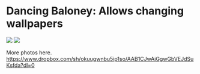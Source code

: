 # Dancing Baloney: Allows changing wallpapers

<img src="https://github.com/lovac42/DancingBaloney/blob/master/screenshots/scr_sheep.gif?raw=true" />  


<img src="https://github.com/lovac42/DancingBaloney/blob/master/screenshots/scr_mario.png?raw=true" />  


More photos here. https://www.dropbox.com/sh/okuugwnbu5ip1so/AAB1CJwAjGgwGbVEJdSuKsfda?dl=0
